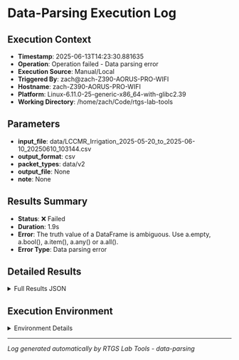 # Data-Parsing Execution Log

## Execution Context
- **Timestamp**: 2025-06-13T14:23:30.881635
- **Operation**: Operation failed - Data parsing error
- **Execution Source**: Manual/Local
- **Triggered By**: zach@zach-Z390-AORUS-PRO-WIFI
- **Hostname**: zach-Z390-AORUS-PRO-WIFI
- **Platform**: Linux-6.11.0-25-generic-x86_64-with-glibc2.39
- **Working Directory**: /home/zach/Code/rtgs-lab-tools

## Parameters
- **input_file**: data/LCCMR_Irrigation_2025-05-20_to_2025-06-10_20250610_103144.csv
- **output_format**: csv
- **packet_types**: data/v2
- **output_file**: None
- **note**: None

## Results Summary
- **Status**: ❌ Failed
- **Duration**: 1.9s
- **Error**: The truth value of a DataFrame is ambiguous. Use a.empty, a.bool(), a.item(), a.any() or a.all().
- **Error Type**: Data parsing error

## Detailed Results
<details>
<summary>Full Results JSON</summary>

```json
{
  "success": false,
  "error": "The truth value of a DataFrame is ambiguous. Use a.empty, a.bool(), a.item(), a.any() or a.all().",
  "error_type": "Data parsing error",
  "start_time": "2025-06-13T14:23:29.000435",
  "end_time": "2025-06-13T14:23:30.881630"
}
```
</details>

## Execution Environment
<details>
<summary>Environment Details</summary>

```json
{
  "timestamp": "2025-06-13T14:23:30.881635",
  "user": "zach",
  "hostname": "zach-Z390-AORUS-PRO-WIFI",
  "platform": "Linux-6.11.0-25-generic-x86_64-with-glibc2.39",
  "python_version": "3.12.3",
  "working_directory": "/home/zach/Code/rtgs-lab-tools",
  "script_path": "/home/zach/Code/rtgs-lab-tools/src/rtgs_lab_tools/data_parser/cli.py",
  "tool_name": "data-parsing",
  "environment_variables": {
    "CI": "false",
    "GITHUB_ACTIONS": "false",
    "GITHUB_ACTOR": null,
    "GITHUB_WORKFLOW": null,
    "GITHUB_RUN_ID": null,
    "MCP_SESSION": "false",
    "MCP_USER": null
  },
  "execution_source": "Manual/Local",
  "triggered_by": "zach@zach-Z390-AORUS-PRO-WIFI"
}
```
</details>

---
*Log generated automatically by RTGS Lab Tools - data-parsing*
